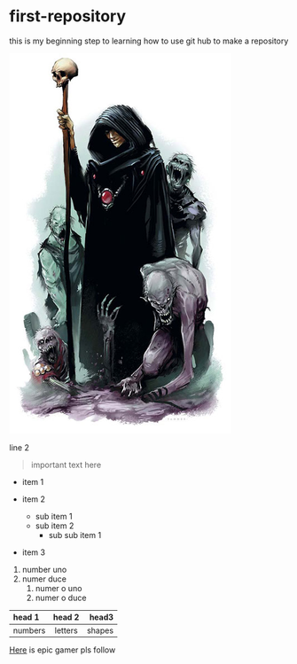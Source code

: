 # first-repository
this is my beginning step to learning how to use git hub to make a repository 



![its a photo of my necromancer human character in dnd](Grave_Circumstances.jpg)

line 2

> important text here

- item 1
- item 2

    - sub item 1
    - sub item 2
        - sub sub item 1
- item 3

1. number uno
1. numer duce
    1. numer o uno
    1. numer o duce

head 1 | head 2 | head3
:--- | :---: | ---:
numbers | letters | shapes

[Here](https://www.twitch.tv/cheese_religion) is epic gamer pls follow
